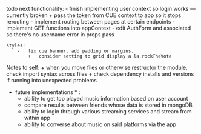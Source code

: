todo next
    functionality:
        -   finish implementing user context so login works –– currently broken
            +   pass the token from CUE context to app so it stops rerouting
        -   implement routing between pages at certain endpoints
        -   implement GET functions into appContext
        -   edit AuthForm and associated so there's no username error in props pass
    
    styles:
        -   fix cue banner. add padding or margins.
            +   consider setting to grid display a la rockTheVote

Notes to self:
    +   when you move files or otherwise restructor the module, check import syntax across files
    +   check dependency installs and versions if running into unexpected problems

* future implementations * :
    -   ability to get top played music information based on user account
    -   compare results between friends whose data is stored in mongoDB
    -   ability to login through various streaming services and stream from within app
    -   ability to converse about music on said platforms via the app